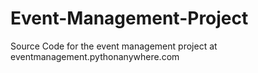 # Event-Management-Project
Source Code for the event management project at eventmanagement.pythonanywhere.com
